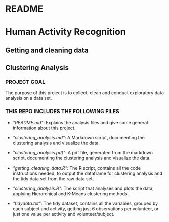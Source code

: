 # **README**

# Human Activity Recognition
## Getting and cleaning data 
## Clustering Analysis

### PROJECT GOAL

The purpose of this project is to collect, clean and conduct exploratory data analysis on a data set.

### THIS REPO INCLUDES THE FOLLOWING FILES

* *"README.md"*: Explains the analysis files and give some general information about this project.

* *"clustering_analysis.md"*: A Markdown script, documenting the clustering analysis and visualize the data.

* *"clustering_analysis.pdf"*: A pdf file, generated from the markdown script, documenting the clustering analysis and visualize the data.

* *"getting_cleaning_data.R"*: The R script, contains all the code instructions needed, to output the dataframe for clustering analysis and the tidy data set from the raw data set.

* *"clustering_analysis.R"*: The script that analyses and plots the data, applying Hierarchical and K-Means clustering methods.

* *"tidydata.txt"*: The tidy dataset, contains all the variables, grouped by each subject and activity, getting just 6 observations per volunteer, or just one value per activity and volunteer/subject.

